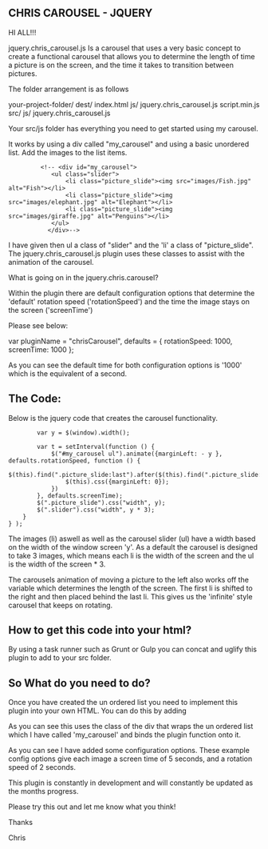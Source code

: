 ## CHRIS CAROUSEL - JQUERY 

HI ALL!!!

jquery.chris_carousel.js Is a carousel that uses a very basic concept to create a functional carousel that allows you to determine the length of time a picture is on the screen, and the time it takes to transition between pictures.

The folder arrangement is as follows

your-project-folder/
	dest/
	     index.html
	     js/
            jquery.chris_carousel.js
            script.min.js
    src/
        js/ 
           jquery.chris_carousel.js

Your src/js folder has everything you need to get started using my carousel.

It works by using a div called "my_carousel" and using a basic unordered list. Add the images to the list items.

             <!-- <div id="my_carousel">
                <ul class="slider">
                	<li class="picture_slide"><img src="images/Fish.jpg" alt="Fish"></li>
                	<li class="picture_slide"><img src="images/elephant.jpg" alt="Elephant"></li>
                	<li class="picture_slide"><img src="images/giraffe.jpg" alt="Penguins"></li>
                </ul>
               </div>-->

I have given then ul a class of "slider" and the 'li' a class of "picture_slide". The jquery.chris_carousel.js plugin uses these classes to assist with the animation of the carousel.

What is going on in the jquery.chris.carousel?

Within the plugin there are default configuration options that determine the 'default' rotation speed ('rotationSpeed') and the time the image stays on the screen ('screenTime')

Please see below:

var pluginName = "chrisCarousel",
    defaults = {
        rotationSpeed: 1000,
        screenTime: 1000
    };

As you can see the default time for both configuration options is '1000' which is the equivalent of a second.


## The Code:

Below is the jquery code that creates the carousel functionality.

            var y = $(window).width();
        
            var t = setInterval(function () {
                $("#my_carousel ul").animate({marginLeft: - y }, defaults.rotationSpeed, function () {
                    $(this).find(".picture_slide:last").after($(this).find(".picture_slide:first"));
                    $(this).css({marginLeft: 0});
                })
            }, defaults.screenTime);
            $(".picture_slide").css("width", y);
            $(".slider").css("width", y * 3);		
        }
    } );


The images (li) aswell as well as the carousel slider (ul) have a width based on the width of the window screen 'y'.
As a default the carousel is designed to take 3 images, which means each li is the width of the screen and the ul is the width of the screen * 3.

The carousels animation of moving a picture to the left also works off the variable which determines the length of the screen. 
The first li is shifted to the right and then placed behind the last li. This  gives us the 'infinite' style carousel that keeps on rotating.

## How to get this code into your html?

By using a task runner such as Grunt or Gulp you can concat and uglify this plugin to add to your src folder.

## So What do you need to do?

Once you have created the un ordered list you need to implement this plugin into your own HTML. You can do this by adding <script> tags within the html document itself or by creating a new file. 

Please see plugin implementaion code below:

<script> 
$( function() {
	$( "#my_carousel").chrisCarousel({
		rotationSpeed:2000,
		screenTime:5000
	});
} );
</script>

As you can see this uses the class of the div that wraps the un ordered list which I have called 'my_carousel' and binds the plugin function onto it. 

As you can see I have added some configuration options. These example config options give each image a screen time of 5 seconds, and a rotation speed of 2 seconds. 

This plugin is constantly in development and will constantly be updated as the months progress.

Please try this out and let me know what you think!

Thanks

Chris




